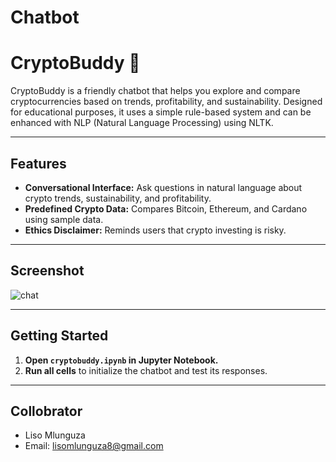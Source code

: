 # Chatbot
# CryptoBuddy 🤖

CryptoBuddy is a friendly chatbot that helps you explore and compare cryptocurrencies based on trends, profitability, and sustainability. Designed for educational purposes, it uses a simple rule-based system and can be enhanced with NLP (Natural Language Processing) using NLTK.

---

## Features

- **Conversational Interface:** Ask questions in natural language about crypto trends, sustainability, and profitability.
- **Predefined Crypto Data:** Compares Bitcoin, Ethereum, and Cardano using sample data.
- **Ethics Disclaimer:** Reminds users that crypto investing is risky.

---

## Screenshot

![chat](https://github.com/user-attachments/assets/18854056-0b11-40b2-9dd1-32c744f95faf)


---

## Getting Started

1. **Open `cryptobuddy.ipynb` in Jupyter Notebook.**
2. **Run all cells** to initialize the chatbot and test its responses.

---

## Collobrator
- Liso Mlunguza
- Email: lisomlunguza8@gmail.com
